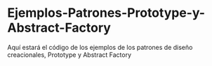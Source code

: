 # Ejemplos-Patrones-Prototype-y-Abstract-Factory
Aquí estará el código de los ejemplos de los patrones de diseño creacionales, Prototype y Abstract Factory

